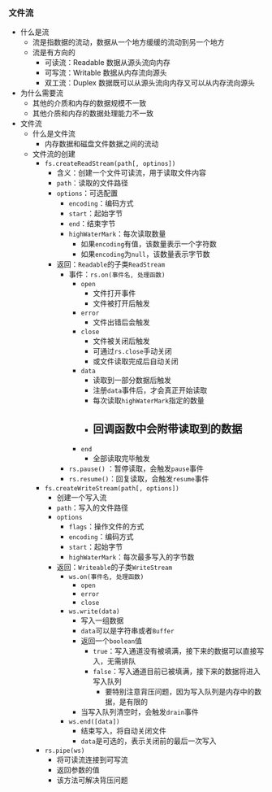 ### 文件流

- 什么是流
  - 流是指数据的流动，数据从一个地方缓缓的流动到另一个地方
  - 流是有方向的
    - 可读流：Readable  数据从源头流向内存
    - 可写流：Writable 数据从内存流向源头
    - 双工流：Duplex  数据既可以从源头流向内存又可以从内存流向源头
- 为什么需要流
  - 其他的介质和内存的数据规模不一致
  - 其他介质和内存的数据处理能力不一致
- 文件流
  - 什么是文件流
    - 内存数据和磁盘文件数据之间的流动
  - 文件流的创建
    - `fs.createReadStream(path[, optinos])`
      - 含义：创建一个文件可读流，用于读取文件内容
      - `path`：读取的文件路径
      - `options`：可选配置
        - `encoding`：编码方式
        - `start`：起始字节
        - `end`：结束字节
        - `highWaterMark`：每次读取数量
          - 如果`encoding`有值，该数量表示一个字符数
          - 如果`encoding`为`null`，该数量表示字节数
      - 返回：`Readable`的子类`ReadStream`
        - 事件：`rs.on(事件名, 处理函数)`
          - `open`
            - 文件打开事件
            - 文件被打开后触发
          - `error`
            - 文件出错后会触发
          - `close`
            - 文件被关闭后触发
            - 可通过`rs.close`手动关闭
            - 或文件读取完成后自动关闭
          - `data`
            - 读取到一部分数据后触发
            - 注册`data`事件后，才会真正开始读取
            - 每次读取`highWaterMark`指定的数量
            - 回调函数中会附带读取到的数据
              - 
          - `end`
            - 全部读取完毕触发
        - `rs.pause()` ：暂停读取，会触发`pause`事件
        - `rs.resume()`：回复读取，会触发`resume`事件
    - `fs.createWriteStream(path[, options])`
      - 创建一个写入流
      - `path`：写入的文件路径
      - `options`
        - `flags`：操作文件的方式
        - `encoding`：编码方式
        - `start`：起始字节
        - `highWaterMark`：每次最多写入的字节数
      - 返回：`Writeable`的子类`WriteStream`
        - `ws.on(事件名, 处理函数)`
          - `open`
          - `error`
          - `close`
        - `ws.write(data)`
          - 写入一组数据
          - `data`可以是字符串或者`Buffer`
          - 返回一个`boolean`值
            - `true`：写入通道没有被填满，接下来的数据可以直接写入，无需排队
            - `false`：写入通道目前已被填满，接下来的数据将进入写入队列
              - 要特别注意背压问题，因为写入队列是内存中的数据，是有限的
          - 当写入队列清空时，会触发`drain`事件
        - `ws.end([data])`
          - 结束写入，将自动关闭文件
          - `data`是可选的，表示关闭前的最后一次写入
    - `rs.pipe(ws)`
      - 将可读流连接到可写流
      - 返回参数的值
      - 该方法可解决背压问题